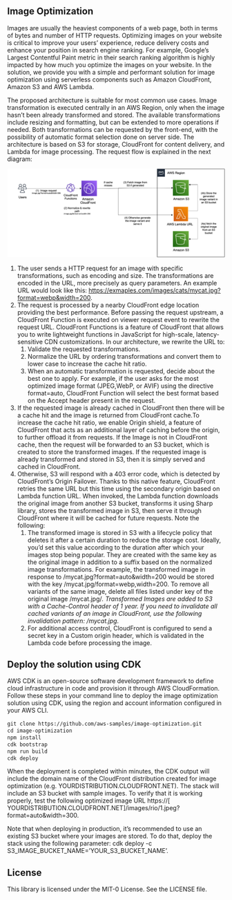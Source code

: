 ## Image Optimization

Images are usually the heaviest components of a web page, both in terms of bytes and number of HTTP requests. Optimizing images on your website is critical to improve your users’ experience, reduce delivery costs and enhance your position in search engine ranking. For example, Google’s Largest Contentful Paint metric in their search ranking algorithm is highly impacted by how much you optimize the images on your website. In the solution, we provide you with a simple and performant solution for image optimization using serverless components such as Amazon CloudFront, Amazon S3 and AWS Lambda.

The proposed architecture is suitable for most common use cases. Image transformation is executed centrally in an AWS Region, only when the image hasn’t been already transformed and stored. The available transformations include resizing and formatting, but can be extended to more operations if needed. Both transformations can be requested by the front-end, with the possibility of automatic format selection done on server side. The architecture is based on S3 for storage, CloudFront for content delivery, and Lambda for image processing. The request flow is explained in the next diagram:

<img src="architecture.png" width="900">

1. The user sends a HTTP request for an image with specific transformations, such as encoding and size. The transformations are encoded in the URL, more precisely as query parameters. An example URL would look like this: https://exmaples.com/images/cats/mycat.jpg?format=webp&width=200.
2. The request is processed by a nearby CloudFront edge location providing the best performance. Before passing the request upstream, a CloudFront Function is executed on viewer request event to rewrite the request URL. CloudFront Functions is a feature of CloudFront that allows you to write lightweight functions in JavaScript for high-scale, latency-sensitive CDN customizations. In our architecture, we rewrite the URL to:
    1. Validate the requested transformations.
    2. Normalize the URL by ordering transformations and convert them to lower case to increase the cache hit ratio.
    3. When an automatic transformation is requested, decide about the best one to apply. For example, if the user asks for the most optimized image format (JPEG,WebP, or AVIF) using the directive format=auto, CloudFront Function will select the best format based on the Accept header present in the request.
3. If the requested image is already cached in CloudFront then there will be a cache hit and the image is returned from CloudFront cache.To increase the cache hit ratio, we enable Origin shield, a feature of CloudFront that acts as an additional layer of caching before the origin, to further offload it from requests. If the Image is not in CloudFront cache, then the request will be forwarded to an S3 bucket, which is created to store the transformed images. If the requested image is already transformed and stored in S3, then it is simply served and cached in CloudFront.
4. Otherwise, S3 will respond with a 403 error code, which is detected by CloudFront’s Origin Failover. Thanks to this native feature, CloudFront retries the same URL but this time using the secondary origin based on Lambda function URL. When invoked, the Lambda function downloads the original image from another S3 bucket, transforms it using Sharp library, stores the transformed image in S3, then serve it through CloudFront where it will be cached for future requests. Note the following:
    1. The transformed image is stored in S3 with a lifecycle policy that deletes it after a certain duration to reduce the storage cost. Ideally, you’d set this value according to the duration after which your images stop being popular. They are created with the same key as the original image in addition to a suffix based on the normalized image transformations. For example, the transformed image in response to /mycat.jpg?format=auto&width=200 would be stored with the key /mycat.jpg/format=webp,width=200. To remove all variants of the same image, delete all files listed under key of the original image /mycat.jpg/*. Transformed Images are added to S3 with a Cache-Control header of 1 year. If you need to invalidate all cached variants of an image in CloudFront, use the following invalidation pattern: /mycat.jpg*.
    2. For additional access control, CloudFront is configured to send a secret key in a Custom origin header, which is validated in the Lambda code before processing the image.

## Deploy the solution using CDK
AWS CDK is an open-source software development framework to define cloud infrastructure in code and provision it through AWS CloudFormation. Follow these steps in your command line to deploy the image optimization solution using CDK, using the region and account information configured in your AWS CLI. 

```
git clone https://github.com/aws-samples/image-optimization.git 
cd image-optimization
npm install
cdk bootstrap
npm run build
cdk deploy
```

When the deployment is completed within minutes, the CDK output will include the domain name of the CloudFront distribution created for image optimization (e.g. YOURDISTRIBUTION.CLOUDFRONT.NET). The stack will include an S3 bucket with sample images. To verify that it is working properly, test the following optimized image URL https://[ YOURDISTRIBUTION.CLOUDFRONT.NET]/images/rio/1.jpeg?format=auto&width=300. 

Note that when deploying in production, it’s recommended to use an existing S3 bucket where your images are stored. To do that, deploy the stack using the following parameter: cdk deploy -c S3_IMAGE_BUCKET_NAME=’YOUR_S3_BUCKET_NAME’. 



## License

This library is licensed under the MIT-0 License. See the LICENSE file.

